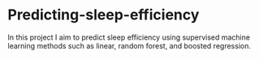 # Predicting-sleep-efficiency
In this project I aim to predict sleep efficiency using supervised machine learning methods such as linear, random forest, and boosted regression. 
